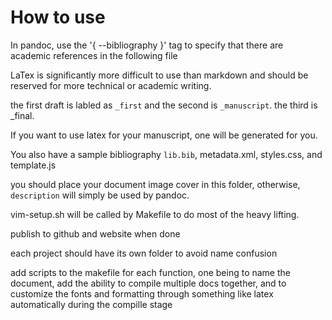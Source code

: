 
# How to use #

In pandoc, use the '{ --bibliography }' tag to specify that there are academic references in the following file

LaTex is significantly more difficult to use than markdown and should be reserved for more technical or academic writing.


the first draft is labled as `_first` and the second is `_manuscript`. the third is _final.

If you want to use latex for your manuscript, one will be generated for you.

You also have a sample bibliography `lib.bib`, metadata.xml, styles.css, and template.js

you should place your document image cover in this folder, otherwise, `description` will simply be used by pandoc.

vim-setup.sh will be called by Makefile to do most of the heavy lifting.

publish to github and website when done

each project should have its own folder to avoid name confusion

add scripts to the makefile for each function, one being to name the document, add the ability to compile multiple docs together, and to customize the fonts and formatting through something like latex automatically during the compille stage
